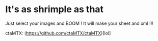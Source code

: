# It's as shrimple as that

Just select your images and BOOM ! It will make your sheet and xml !!!

ctaMTX: (https://github.com/ctaMTX/ctaMTX)[lol]
